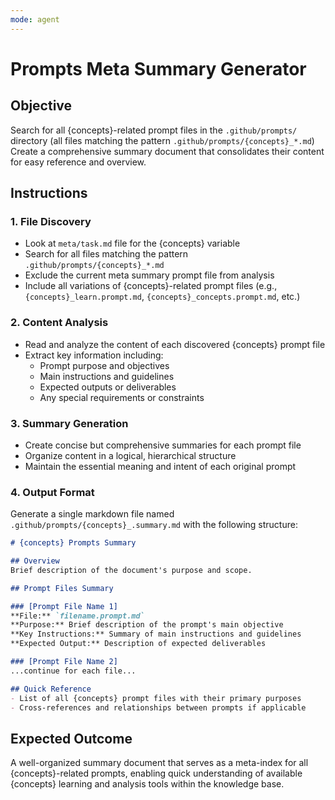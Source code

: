 ```yaml
---
mode: agent
---
```


# Prompts Meta Summary Generator

## Objective
Search for all {concepts}-related prompt files in the `.github/prompts/` directory (all files matching the pattern `.github/prompts/{concepts}_*.md`)
Create a comprehensive summary document that consolidates their content for easy reference and overview.

## Instructions

### 1. File Discovery
- Look at `meta/task.md` file for the {concepts} variable
- Search for all files matching the pattern `.github/prompts/{concepts}_*.md`
- Exclude the current meta summary prompt file from analysis
- Include all variations of {concepts}-related prompt files (e.g., `{concepts}_learn.prompt.md`, `{concepts}_concepts.prompt.md`, etc.)

### 2. Content Analysis
- Read and analyze the content of each discovered {concepts} prompt file
- Extract key information including:
  - Prompt purpose and objectives
  - Main instructions and guidelines
  - Expected outputs or deliverables
  - Any special requirements or constraints

### 3. Summary Generation
- Create concise but comprehensive summaries for each prompt file
- Organize content in a logical, hierarchical structure
- Maintain the essential meaning and intent of each original prompt

### 4. Output Format
Generate a single markdown file named `.github/prompts/{concepts}_.summary.md` with the following structure:

```markdown
# {concepts} Prompts Summary

## Overview
Brief description of the document's purpose and scope.

## Prompt Files Summary

### [Prompt File Name 1]
**File:** `filename.prompt.md`
**Purpose:** Brief description of the prompt's main objective
**Key Instructions:** Summary of main instructions and guidelines
**Expected Output:** Description of expected deliverables

### [Prompt File Name 2]
...continue for each file...

## Quick Reference
- List of all {concepts} prompt files with their primary purposes
- Cross-references and relationships between prompts if applicable
```

## Expected Outcome
A well-organized summary document that serves as a meta-index for all {concepts}-related prompts, 
enabling quick understanding of available {concepts} learning and analysis tools within the knowledge base.